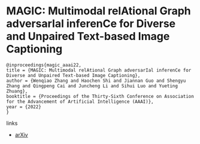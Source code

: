# MAGIC: Multimodal relAtional Graph adversarIal inferenCe for Diverse and Unpaired Text-based Image Captioning

```
@inproceedings{magic_aaai22,
title = {MAGIC: Multimodal relAtional Graph adversarIal inferenCe for Diverse and Unpaired Text-based Image Captioning},
author = {Wenqiao Zhang and Haochen Shi and Jiannan Guo and Shengyu Zhang and Qingpeng Cai and Juncheng Li and Sihui Luo and Yueting Zhuang},
booktitle = {Proceedings of the Thirty-Sixth Conference on Association for the Advancement of Artificial Intelligence (AAAI)},
year = {2022}
}
```

links
- [arXiv](https://arxiv.org/abs/2112.06558)
